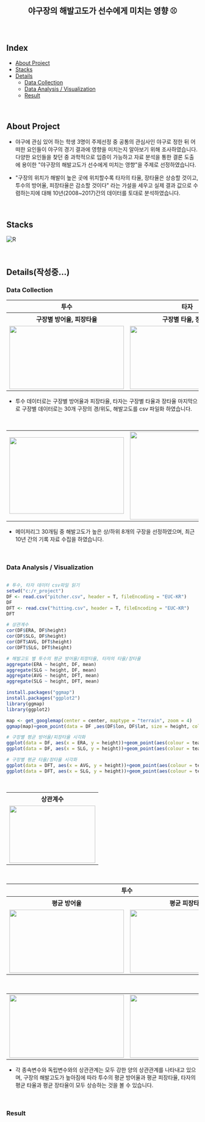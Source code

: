 <h2 align="center">야구장의 해발고도가 선수에게 미치는 영향 ⚾️</h1>

&nbsp;

## Index

* [About Project](#about-Project)
* [Stacks](#stacks)
* [Details](#details)
  * [Data Collection](#data-collection)
  * [Data Analysis / Visualization](#data-Analysis-/-visualization)
  * [Result](#result)

&nbsp;&nbsp;&nbsp;

## About Project

- 야구에 관심 있어 하는 학생 3명이 주제선정 중 공통의 관심사인 야구로 정한 뒤 어떠한 요인들이 야구의 경기 결과에 영향을 미치는지 알아보기 위해 조사하였습니다.
  다양한 요인들을 찾던 중 과학적으로 입증이 가능하고 자료 분석을 통한 결론 도출에 용이한 "야구장의 해발고도가 선수에게 미치는 영향"을 주제로 선정하였습니다.

- "구장의 위치가 해발이 높은 곳에 위치할수록 타자의 타율, 장타율은 상승할 것이고, 투수의 방어율, 피장타율은 감소할 것이다" 라는 가설을 세우고 실제 결과 값으로 수렴하는지에 대해 10년(2008~2017)간의 데이터를 토대로 분석하였습니다.

&nbsp;

## Stacks
![R](https://img.shields.io/badge/-R-276DC3?style=for-the-badge&logo=R&logoColor=white)

&nbsp;

## Details(작성중...)

### Data Collection
<table>
  <thead>
    <th>투수</th>
    <th>타자</th>
  </thead>
  <tbody>
   <tr>
    <th>구장별 방어율, 피장타율</th>
    <th>구장별 타율, 장타율</th>
   </tr>
   <tr>
    <td>
        <img align="center" src="https://github.com/start108/Effect-of-baseball-field-elevation-on-players/assets/46213056/eeb30c6f-4432-415f-af16-18089fa01a5b" width="300" height="165" alt-text="투수">
     </td>
    <td>
        <img align="center" src="https://github.com/start108/Effect-of-baseball-field-elevation-on-players/assets/46213056/9367f4c4-f8db-44c7-bb16-7e80eb89bf0a" width="300" height="165" alt-text="타자">
     </td>
   </tr>
  </tbody>
</table>

- 투수 데이터로는 구장별 방어율과 피장타율, 타자는 구장별 타율과 장타율 마지막으로 구장별 데이터로는 30개 구장의 경/위도, 해발고도를 csv 파일화 하였습니다.

&nbsp;

<table>
  <tbody>
   <tr>
     <td>
        <img align="center" src="https://github.com/start108/Effect-of-baseball-field-elevation-on-players/assets/46213056/74f2a49f-8498-42c2-b858-9598c0aa07bb" width="300" height="200" alt-text="메이저리그 구장">
     </td>
     <td>
        <img align="center" src="https://github.com/start108/Effect-of-baseball-field-elevation-on-players/assets/46213056/872051f5-4d70-4c81-b4d1-0c6ad737f36f" width="400" height="230">
     </td>
    <td>
        <img align="center" src="https://github.com/start108/Effect-of-baseball-field-elevation-on-players/assets/46213056/e628d3b4-ba23-40e6-b0b7-bf6893b058a9" width="400" height="230">
     </td>
   </tr>
  </tbody>
</table>

- 메이저리그 30개팀 중 해발고도가 높은 상/하위 8개의 구장을 선정하였으며, 최근 10년 간의 기록 자료 수집을 하였습니다.

&nbsp;

### Data Analysis / Visualization

```r

# 투수, 타자 데이터 csv파일 읽기
setwd("c:/r_project")
DF <- read.csv("pitcher.csv", header = T, fileEncoding = "EUC-KR")
DF
DFT <- read.csv("hitting.csv", header = T, fileEncoding = "EUC-KR")
DFT

# 상관계수
cor(DF$ERA, DF$height) 
cor(DF$SLG, DF$height) 
cor(DFT$AVG, DFT$height)
cor(DFT$SLG, DFT$height)

# 해발고도 별 투수의 평균 방어율/피장타율, 타자의 타율/장타율
aggregate(ERA ~ height, DF, mean)
aggregate(SLG ~ height, DF, mean)
aggregate(AVG ~ height, DFT, mean)
aggregate(SLG ~ height, DFT, mean)

install.packages("ggmap")
install.packages("ggplot2")
library(ggmap)
library(ggplot2)

map <- get_googlemap(center = center, maptype = "terrain", zoom = 4)
ggmap(map)+geom_point(data = DF ,aes(DF$lon, DF$lat, size = height, col = "red", alpha = 1.5))

# 구장별 평균 방어율/피장타율 시각화
ggplot(data = DF, aes(x = ERA, y = height))+geom_point(aes(colour = teams))+geom_smooth()
ggplot(data = DF, aes(x = SLG, y = height))+geom_point(aes(colour = teams))+geom_smooth()

# 구장별 평균 타율/장타율 시각화
ggplot(data = DFT, aes(x = AVG, y = height))+geom_point(aes(colour = teams))+geom_smooth()
ggplot(data = DFT, aes(x = SLG, y = height))+geom_point(aes(colour = teams))+geom_smooth()

```

&nbsp;

<table>
  <tbody>
   <tr>
    <th>상관계수</th>
   </tr>
   <tr>
     <td>
        <img align="center" src="https://github.com/start108/Effect-of-baseball-field-elevation-on-players/assets/46213056/d5959ccd-d8aa-411e-884a-5b022f7e4dcf" width="225" height="150" alt-text="상관계수">
     </td>
   </tr>
  </tbody>
</table>

&nbsp;

<table>
  <thead>
  <tr>
    <th colspan="2">투수</th>
    <th colspan="2">타자</th>
   </tr>
  </thead>
  <tbody>
   <tr>
    <th>평균 방어율</th>
    <th>평균 피장타율</th>
    <th>평균 타율</th>
    <th>평균 장타율</th>
   </tr>
   <tr>
     <td>
        <img align="center" src="https://github.com/start108/Effect-of-baseball-field-elevation-on-players/assets/46213056/7c7895a0-890b-40c6-ae96-da05743cd57e" width="300" height= "165">
    </td>
    <td>
        <img align="center" src="https://github.com/start108/Effect-of-baseball-field-elevation-on-players/assets/46213056/d9fd045f-0a56-4358-aec0-d6cc86d008ed" width="300" height= "165">
    </td>
    <td>
        <img align="center" src="https://github.com/start108/Effect-of-baseball-field-elevation-on-players/assets/46213056/e4425a0b-2f66-4831-855a-f3331ef00747" width="300" height= "165">
    </td>
    <td>
        <img align="center" src="https://github.com/start108/Effect-of-baseball-field-elevation-on-players/assets/46213056/31ef20ee-5d20-439f-91ba-1eb398028c36" width="300" height= "165">
    </td>
   </tr>
  </tbody>
</table>

&nbsp;

<table>
  <tbody>
    <tr>
     <td>
        <img align="center" src="https://github.com/start108/Effect-of-baseball-field-elevation-on-players/assets/46213056/664a28c8-01e9-4c65-aa5c-9fc6f3804d9b" width="300" height= "165">
     </td>
     <td>
         <img align="center" src="https://github.com/start108/Effect-of-baseball-field-elevation-on-players/assets/46213056/dc836394-612a-47f9-b005-def3f69111c8" width="300" height= "165">
     </td>
     <td>
         <img align="center" src="https://github.com/start108/Effect-of-baseball-field-elevation-on-players/assets/46213056/28a1183c-2027-40e5-8cb3-29d5a6ab3f36" width="300" height= "165">
     </td>
     <td>
         <img align="center" src="https://github.com/start108/Effect-of-baseball-field-elevation-on-players/assets/46213056/abbf120d-cd62-47cd-b2c5-2ca232bb1746" width="300" height= "165">
     </td>
   </tr>
  </tbody>
</table>

- 각 종속변수와 독립변수와의 상관관계는 모두 강한 양의 상관관계를 나타내고 있으며,
  구장의 해발고도가 높아짐에 따라 투수의 평균 방어율과 평균 피장타율, 타자의 평균 타율과 평균 장타율이 모두 상승하는 것을 볼 수 있습니다.

&nbsp;

### Result
